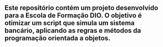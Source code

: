 ## Este repositório contém um projeto desenvolvido para a Escola de Formação DIO. O objetivo é otimizar um script que simula um sistema bancário, aplicando as regras e métodos da programação orientada a objetos.
